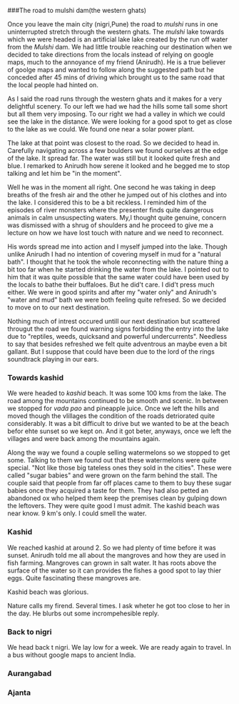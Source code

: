 ###The road to mulshi dam(the western ghats)

Once you leave the main city (nigri,Pune) the road to *mulshi* runs in one uninterrupted stretch through the western ghats. The *mulshi* lake towards which we were headed is an artificial lake lake created by the run off water from the *Mulshi* dam. We had little trouble reaching our destination when we decided to take directions from the locals instead of relying on google maps, much to the annoyance of my friend (Anirudh). He is a true believer of goolge maps and wanted to follow along the suggested path but he conceded after 45 mins of driving which brought us to the same road that the local people had hinted on.

As I said the road runs through the western ghats and it makes for a very delightful scenery. To our left we had we had the hills some tall some short but all them very imposing. To our right we had a valley in which we could see the lake in the distance. We were looking for a good spot to get as close to the lake as we could. We found one near a solar power plant.

The lake at that point was closest to the road. So we decided to head in. Carefully navigating across a few boulders we found ourselves at the edge of the lake. It spread far. The water was still but it looked quite fresh and blue. I remarked to Anirudh how serene it looked and he begged me to stop talking and let him be "in the moment".

Well he was in the moment all right. One second he was taking in deep breaths of the fresh air and the other he jumped out of his clothes and into the lake. I considered this to be a bit reckless. I reminded him of the episodes of river monsters where the presenter finds quite dangerous animals in calm unsuspecting waters. My,I thought quite genuine, concern was dismissed with a shrug of shoulders and he proceed to give me a lecture on how we have lost touch with nature and we need to reconnect.

His words spread me into action and I myself jumped into the lake. Though unlike Anirudh I had no intention of covering myself in mud for a "natural bath". I thought that he took the whole reconnecting with the nature thing a bit too far when he started drinking the water from the lake. I pointed out to him that it was quite possible that the same water could have been used by the locals to bathe their buffaloes. But he did't care. I did't press much either. We were in good spirits and after my "water only" and Anirudh's "water and mud" bath we were both feeling quite refresed. So we decided to move on to our next destination.

Nothing much of intrest occured untill our next destination but scattered througut the road we found warning signs forbidding the entry into the lake due to "reptiles, weeds, quicksand and powerful undercurrents". Needless to say that besides refreshed we felt quite adventrous an maybe even a bit gallant. But I suppose that could have been due to the lord of the rings soundtrack playing in our ears. 

### Towards kashid
We were headed to *kashid* beach. It was some 100 kms from the lake. The road among the mountains continued to be smooth and scenic. In between we stopped for *vada pao* and pineapple juice. Once we left the hills and moved though the vlillages the condition of the roads detriorated quite considerably. It was a bit difficult to drive but we wanted to be at the beach befor ehte sunset so we kept on. And it got beter, anyways, once we left the villages and were back among the mountains again.

Along the way we found a couple selling watermelons so we stopped to get some. Talking to them we found out that these watermelons were quite special. "Not like those big tateless ones they sold in the cities". These were called "sugar babies" and were grown on the farm behind the stall. The couple said that people from far off places came to them to buy these sugar babies once they acquired a taste for them. They had also petted an abandoned ox who helped them keep the premises clean by gulping down the leftovers. They were quite good I must admit. The kashid beach was near know. 9 km's only. I could smell the water.

### Kashid

We reached kashid at around 2. So we had plenty of time before it was sunset. Anirudh told me all about the mangroves and how they are used in fish farming. Mangroves can grown in salt water. It has roots above the surface of the water so it can provides the fishes a good spot to lay thier eggs. Quite fascinating these mangroves are.

Kashid beach was glorious.  

Nature calls my firend. Several times. I ask wheter he got too close to her in the day. He blurbs out some incrompehesible reply.

### Back to nigri

We head back t nigri. We lay low for a week. We are ready again to travel. In a bus without google maps to ancient India. 

### Aurangabad
### Ajanta 